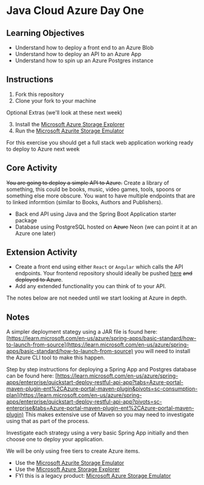 # Java Cloud Azure Day One

## Learning Objectives

- Understand how to deploy a front end to an Azure Blob
- Understand how to deploy an API to an Azure App
- Understand how to spin up an Azure Postgres instance

## Instructions

1. Fork this repository
2. Clone your fork to your machine

Optional Extras (we'll look at these next week)

3. Install the [Microsoft Azure Storage Explorer](https://azure.microsoft.com/en-us/products/storage/storage-explorer/)
4. Run the [Microsoft Azurite Storage Emulator](https://learn.microsoft.com/en-us/azure/storage/common/storage-use-azurite?tabs=visual-studio%2Cblob-storage)

For this exercise you should get a full stack web application working ready to deploy to Azure next week

## Core Activity

~~You are going to deploy a simple API to Azure.~~  Create a library of something, this could be books, music, video games, tools, spoons or something else more obscure. You want to have multiple endpoints that are to linked informtion (similar to Books, Authors and Publishers).

- Back end API using Java and the Spring Boot Application starter package
- Database using PostgreSQL hosted on ~~Azure~~ Neon (we can point it at an Azure one later)

## Extension Activity

- Create a front end using either `React` or `Angular` which calls the API endpoints.  Your frontend repository should ideally be pushed [here](https://github.com/boolean-uk/java-cloud-azure-day-1-frontend) ~~and deployed to Azure~~.
- Add any extended functionality you can think of to your API.

The notes below are not needed until we start looking at Azure in depth.

## Notes

A simpler deployment stategy using a JAR file is found here: [https://learn.microsoft.com/en-us/azure/spring-apps/basic-standard/how-to-launch-from-source](https://learn.microsoft.com/en-us/azure/spring-apps/basic-standard/how-to-launch-from-source) you will need to install the Azure CLI tool to make this happen.

Step by step instructions for deploying a Spring App and Postgres database can be found here: [https://learn.microsoft.com/en-us/azure/spring-apps/enterprise/quickstart-deploy-restful-api-app?tabs=Azure-portal-maven-plugin-ent%2CAzure-portal-maven-plugin&pivots=sc-consumption-plan](https://learn.microsoft.com/en-us/azure/spring-apps/enterprise/quickstart-deploy-restful-api-app?pivots=sc-enterprise&tabs=Azure-portal-maven-plugin-ent%2CAzure-portal-maven-plugin) This makes extensive use of Maven so you may need to investigate using that as part of the process.

Investigate each strategy using a very basic Spring App initially and then choose one to deploy your application.

We will be only using free tiers to create Azure items.

- Use the [Microsoft Azurite Storage Emulator](https://learn.microsoft.com/en-us/azure/storage/common/storage-use-azurite?tabs=visual-studio%2Cblob-storage)
- Use the [Microsoft Azure Storage Explorer](https://azure.microsoft.com/en-us/products/storage/storage-explorer/)
- FYI this is a legacy product: [Microsoft Azure Storage Emulator](https://learn.microsoft.com/en-us/azure/storage/common/storage-use-emulator)

